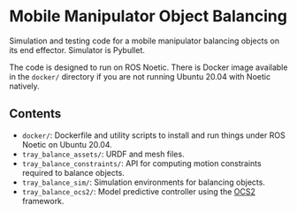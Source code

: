 # Mobile Manipulator Object Balancing

Simulation and testing code for a mobile manipulator balancing objects on its
end effector. Simulator is Pybullet.

The code is designed to run on ROS Noetic. There is Docker image available in
the `docker/` directory if you are not running Ubuntu 20.04 with Noetic
natively.

## Contents
* `docker/`: Dockerfile and utility scripts to install and run things under ROS
  Noetic on Ubuntu 20.04.
* `tray_balance_assets/`: URDF and mesh files.
* `tray_balance_constraints/`: API for computing motion constraints required to
  balance objects.
* `tray_balance_sim/`: Simulation environments for balancing objects.
* `tray_balance_ocs2/`: Model predictive controller using the
  [OCS2](https://github.com/leggedrobotics/ocs2) framework.

